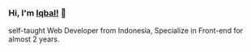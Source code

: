 ### Hi, I'm [Iqbal!](https://b4le.site) 👋

self-taught Web Developer from Indonesia, Specialize in Front-end for almost 2 years. 
<!--
**B4Lee/B4Lee** is a ✨ _special_ ✨ repository because its `README.md` (this file) appears on your GitHub profile
